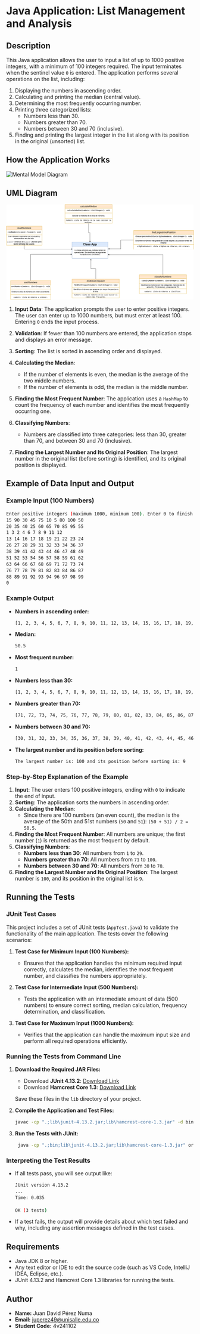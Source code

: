 # Java Application: List Management and Analysis

## Description

This Java application allows the user to input a list of up to 1000 positive integers, with a minimum of 100 integers required. The input terminates when the sentinel value `0` is entered. The application performs several operations on the list, including:

1. Displaying the numbers in ascending order.
2. Calculating and printing the median (central value).
3. Determining the most frequently occurring number.
4. Printing three categorized lists:
   - Numbers less than 30.
   - Numbers greater than 70.
   - Numbers between 30 and 70 (inclusive).
5. Finding and printing the largest integer in the list along with its position in the original (unsorted) list.

## How the Application Works


![Mental Model Diagram](./images/mental-mind.png)

## UML Diagram

![UML](./images/UML.png)

1. **Input Data**: The application prompts the user to enter positive integers. The user can enter up to 1000 numbers, but must enter at least 100. Entering `0` ends the input process.
   
2. **Validation**: If fewer than 100 numbers are entered, the application stops and displays an error message.

3. **Sorting**: The list is sorted in ascending order and displayed.

4. **Calculating the Median**:
   - If the number of elements is even, the median is the average of the two middle numbers.
   - If the number of elements is odd, the median is the middle number.

5. **Finding the Most Frequent Number**: The application uses a `HashMap` to count the frequency of each number and identifies the most frequently occurring one.

6. **Classifying Numbers**:
   - Numbers are classified into three categories: less than 30, greater than 70, and between 30 and 70 (inclusive).

7. **Finding the Largest Number and Its Original Position**: The largest number in the original list (before sorting) is identified, and its original position is displayed.

## Example of Data Input and Output

### Example Input (100 Numbers)

```sh
Enter positive integers (maximum 1000, minimum 100). Enter 0 to finish:
15 90 30 45 75 10 5 80 100 50 
20 35 40 25 60 65 70 85 95 55 
1 3 2 4 6 7 8 9 11 12 
13 14 16 17 18 19 21 22 23 24 
26 27 28 29 31 32 33 34 36 37 
38 39 41 42 43 44 46 47 48 49 
51 52 53 54 56 57 58 59 61 62 
63 64 66 67 68 69 71 72 73 74 
76 77 78 79 81 82 83 84 86 87 
88 89 91 92 93 94 96 97 98 99 
0
```

### Example Output

- **Numbers in ascending order:**

  ```sh
  [1, 2, 3, 4, 5, 6, 7, 8, 9, 10, 11, 12, 13, 14, 15, 16, 17, 18, 19, 20, 21, 22, 23, 24, 25, 26, 27, 28, 29, 30, 31, 32, 33, 34, 35, 36, 37, 38, 39, 40, 41, 42, 43, 44, 45, 46, 47, 48, 49, 50, 51, 52, 53, 54, 55, 56, 57, 58, 59, 60, 61, 62, 63, 64, 65, 66, 67, 68, 69, 70, 71, 72, 73, 74, 75, 76, 77, 78, 79, 80, 81, 82, 83, 84, 85, 86, 87, 88, 89, 90, 91, 92, 93, 94, 95, 96, 97, 98, 99, 100]
  ```

- **Median:**

  ```sh
  50.5
  ```

- **Most frequent number:**

  ```sh
  1
  ```

- **Numbers less than 30:**

  ```sh
  [1, 2, 3, 4, 5, 6, 7, 8, 9, 10, 11, 12, 13, 14, 15, 16, 17, 18, 19, 20, 21, 22, 23, 24, 25, 26, 27, 28, 29]
  ```

- **Numbers greater than 70:**

  ```sh
  [71, 72, 73, 74, 75, 76, 77, 78, 79, 80, 81, 82, 83, 84, 85, 86, 87, 88, 89, 90, 91, 92, 93, 94, 95, 96, 97, 98, 99, 100]
  ```

- **Numbers between 30 and 70:**

  ```sh
  [30, 31, 32, 33, 34, 35, 36, 37, 38, 39, 40, 41, 42, 43, 44, 45, 46, 47, 48, 49, 50, 51, 52, 53, 54, 55, 56, 57, 58, 59, 60, 61, 62, 63, 64, 65, 66, 67, 68, 69, 70]
  ```

- **The largest number and its position before sorting:**

  ```sh
  The largest number is: 100 and its position before sorting is: 9
  ```

### Step-by-Step Explanation of the Example

1. **Input**: The user enters 100 positive integers, ending with `0` to indicate the end of input.
2. **Sorting**: The application sorts the numbers in ascending order.
3. **Calculating the Median**: 
   - Since there are 100 numbers (an even count), the median is the average of the 50th and 51st numbers (`50` and `51`): `(50 + 51) / 2 = 50.5`.
4. **Finding the Most Frequent Number**: All numbers are unique; the first number (`1`) is returned as the most frequent by default.
5. **Classifying Numbers**:
   - **Numbers less than 30**: All numbers from `1` to `29`.
   - **Numbers greater than 70**: All numbers from `71` to `100`.
   - **Numbers between 30 and 70**: All numbers from `30` to `70`.
6. **Finding the Largest Number and Its Original Position**: The largest number is `100`, and its position in the original list is `9`.

## Running the Tests

### JUnit Test Cases

This project includes a set of JUnit tests (`AppTest.java`) to validate the functionality of the main application. The tests cover the following scenarios:

1. **Test Case for Minimum Input (100 Numbers):**
   - Ensures that the application handles the minimum required input correctly, calculates the median, identifies the most frequent number, and classifies the numbers appropriately.

2. **Test Case for Intermediate Input (500 Numbers):**
   - Tests the application with an intermediate amount of data (500 numbers) to ensure correct sorting, median calculation, frequency determination, and classification.

3. **Test Case for Maximum Input (1000 Numbers):**
   - Verifies that the application can handle the maximum input size and perform all required operations efficiently.

### Running the Tests from Command Line

1. **Download the Required JAR Files:**

   - Download **JUnit 4.13.2**: [Download Link](https://repo1.maven.org/maven2/junit/junit/4.13.2/junit-4.13.2.jar)
   - Download **Hamcrest Core 1.3**: [Download Link](https://repo1.maven.org/maven2/org/hamcrest/hamcrest-core/1.3/hamcrest-core-1.3.jar)

   Save these files in the `lib` directory of your project.

2. **Compile the Application and Test Files:**

   ```sh
   javac -cp ".;lib\junit-4.13.2.jar;lib\hamcrest-core-1.3.jar" -d bin .\src\App.java .\test\AppTest.java
   ```

3. **Run the Tests with JUnit:**

   ```sh
    java -cp ".;bin;lib\junit-4.13.2.jar;lib\hamcrest-core-1.3.jar" org.junit.runner.JUnitCore AppTest
   ```

### Interpreting the Test Results

- If all tests pass, you will see output like:

  ```sh
  JUnit version 4.13.2
  ...
  Time: 0.035

  OK (3 tests)
  ```

- If a test fails, the output will provide details about which test failed and why, including any assertion messages defined in the test cases.

## Requirements

- Java JDK 8 or higher.
- Any text editor or IDE to edit the source code (such as VS Code, IntelliJ IDEA, Eclipse, etc.).
- JUnit 4.13.2 and Hamcrest Core 1.3 libraries for running the tests.

## Author

- **Name:** Juan David Pérez Numa  
- **Email:** [juperez49@unisalle.edu.co](mailto:juperez49@unisalle.edu.co)  
- **Student Code:** 4v241102  
